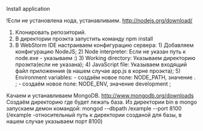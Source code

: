 Install application

!Если не установлена нода, устанавливаем. http://nodejs.org/download/ 
1. Клонировать репозиторий. 
2. В директории проэкта запустить команду npm install 
3. В WebStorm IDE настраиваем конфигурацию сервера: 
        1) Добавляем конфигурацию NodeJS; 
        2) Node interpreter: Если не указан путь к node.exe - указываем :) 
        3) Working directory: Указываем директорию проэкта(если не указана); 
        4) JavaScript file: Указываем входящий файл приложенния (в нашем случае app.js в корне проэкта); 
        5) Environment variables: 
              - создаём новое поле: NODE_PATH, значение . ; 
              - создаём новое поле: NODE_ENV, значение development ;

Качаем и устанавливаем MongoDB. http://www.mongodb.org/downloads
Создаём директорию где будет лежать база.
Из директории bin в mongo запускаем демон командой: mongod --dbpath /example --port 8100 
(/example -относительный путь к директории созданой для базы, в нашем случае указываем порт 8100)
